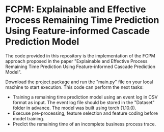# FCPM: Explainable and Effective Process Remaining Time Prediction Using Feature-informed Cascade Prediction Model

The code provided in this repository is the implementation of the FCPM approach proposed in the paper "Explainable and Effective Process Remaining Time Prediction Using Feature-informed Cascade Prediction Model".

Download the project package and run the "main.py" file on your local machine to start execution. This code can perform the next tasks:

* Training a remaining time prediction model using an event log in CSV format as input. The event log file should be stored in the "Dataset" folder in advance. The model was built using torch (1.10.0). 
* Execuse pre-processing, feature selection and feature coding before model training.
* Predict the remaining time of an incomplete business process trace.  
